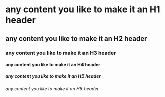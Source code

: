 # any content you like to make it an H1 header
## any content you like to make it an H2 header
### any content you like to make it an H3 header
#### any content you like to make it an H4 header
##### any content you like to make it an H5 header
###### any content you like to make it an H6 header

